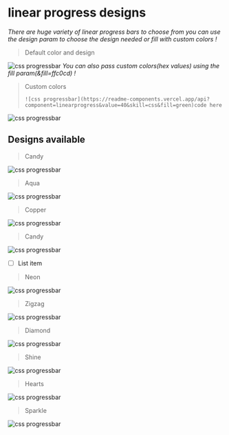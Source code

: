# linear progress designs
*There are huge variety of linear progress bars to choose from you can use the design param to choose the design needed or fill with custom colors !*
> Default color and design

![css progressbar](https://readme-components.vercel.app/api?component=linearprogress&skill=css&value=50)
*You can also pass custom colors(hex values) using the fill param(&fill=ffc0cd) !*
> Custom colors
> 
> `![css progressbar](https://readme-components.vercel.app/api?component=linearprogress&value=40&skill=css&fill=green)code here`
> 
![css progressbar](https://readme-components.vercel.app/api?component=linearprogress&value=40&skill=css&fill=ffc0cd)
## Designs available
> Candy 
> 
![css progressbar](https://readme-components.vercel.app/api?component=linearprogress&skill=css&value=50&design=candy)
> Aqua
> 
![css progressbar](https://readme-components.vercel.app/api?component=linearprogress&skill=css&value=50&design=aqua)
>Copper
>
![css progressbar](https://readme-components.vercel.app/api?component=linearprogress&skill=css&value=50&design=copper)
>Candy
>
![css progressbar](https://readme-components.vercel.app/api?component=linearprogress&skill=css&value=50&design=candy)

 - [ ] List item

>Neon
>
![css progressbar](https://readme-components.vercel.app/api?component=linearprogress&skill=css&value=50&design=neon)

>Zigzag
>
![css progressbar](https://readme-components.vercel.app/api?component=linearprogress&skill=css&value=50&design=zigzag)
>Diamond
>
![css progressbar](https://readme-components.vercel.app/api?component=linearprogress&skill=css&value=50&design=diamond)

>Shine
>
![css progressbar](https://readme-components.vercel.app/api?component=linearprogress&skill=css&value=50&design=shine)
>Hearts
>
![css progressbar](https://readme-components.vercel.app/api?component=linearprogress&skill=css&value=50&design=hearts)
>Sparkle
>
![css progressbar](https://readme-components.vercel.app/api?component=linearprogress&skill=css&value=50&design=sparkle)
> 
>

    
